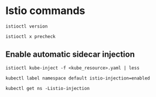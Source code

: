 # Istio commands

```
istioctl version
```

```
istioctl x precheck
```

## Enable automatic sidecar injection

```
istioctl kube-inject -f <kube_resource>.yaml | less
```

```
kubectl label namespace default istio-injection=enabled
```

```
kubectl get ns -Listio-injection
```
